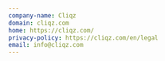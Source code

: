 ```yaml
---
company-name: Cliqz
domain: cliqz.com
home: https://cliqz.com/
privacy-policy: https://cliqz.com/en/legal
email: info@cliqz.com
---
```




